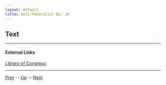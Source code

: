 ```yaml
---
layout: default
title: Anti-Federalist No. 20
---
```


## Text

---
#### External Links
[Library of Congress]()

---

[Prev](19.md) -- [Up](README.md) -- [Next](21.md)
